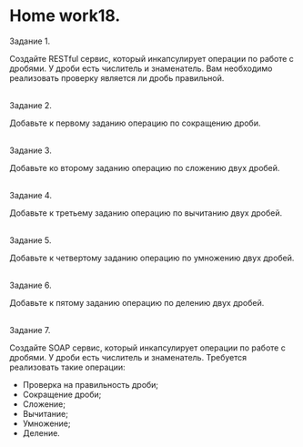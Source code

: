 # <b>Home work18.</b>

Задание 1.<br>

Создайте RESTful сервис, который инкапсулирует операции по работе с дробями. У дроби есть числитель и знаменатель. Вам необходимо реализовать проверку является ли дробь правильной.

<br>Задание 2.<br>

Добавьте к первому заданию операцию по сокращению дроби.

<br>Задание 3.<br>

Добавьте ко второму заданию операцию по сложению двух дробей.

<br>Задание 4.<br>

Добавьте к третьему заданию операцию по вычитанию двух дробей.

<br>Задание 5.<br>

Добавьте к четвертому заданию операцию по умножению двух дробей.

<br>Задание 6.<br>

Добавьте к пятому заданию операцию по делению двух дробей.

<br>Задание 7.<br>

Создайте SOAP сервис, который инкапсулирует операции по работе с дробями. У дроби есть числитель и знаменатель. Требуется реализовать такие операции:
<ul>
<li>Проверка на правильность дроби;</li>
<li>Сокращение дроби;</li>
<li>Сложение;</li>
<li>Вычитание;</li>
<li>Умножение;</li>
<li>Деление.</li>
</ul>